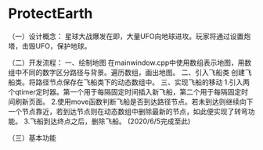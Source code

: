 # ProtectEarth

（一）设计概念：
星球大战爆发在即，大量UFO向地球进攻。玩家将通过设置炮塔，击毁UFO，保护地球。

（二）开发流程：
一、绘制地图
在mainwindow.cpp中使用数组表示地图，用数组中不同的数字区分路径与背景。遍历数组，画出地图。
二、引入飞船类
创建飞船类。将路径节点保存在飞船类下的动态数组中。
三、实现飞船的移动
1.引入两个qtimer定时器。第一个用于每隔固定时间插入新飞船，第二个用于每隔固定时间刷新页面。
2.使用move函数判断飞船是否到达路径节点。若未到达则继续向下一个节点靠近，若到达节点则在动态数组中删除最新的节点，如此便实现了转弯功能。
3.飞船到达终点之后，删除飞船。
(2020/6/5完成至此)

（三）基本功能
